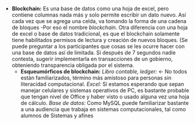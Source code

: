 - **Blockchain:** Es una base de datos como una hoja de excel, pero contiene columnas nada más y solo permite escribir un dato nuevo.
Así cada vez que se agrega una celda, va tomando la forma de una cadena de bloques -Por eso el nombre *blockchain*.
Otra diferencia con una hoja de excel o base de datos tradicional, es que el blockchain solamente tiene habilitados permisos de lectura y creación de nuevos bloques.
(Se puede preguntar a los participantes que cosas se les ocurre hacer con una base de datos así de limitada. Sí después de 7 segundos nadie contesta, sugerir implementarla en transacciones de un gobierno, obteniendo transparencia obligada por el sistema.
  - **Esqueumórficos de blockchain:** 
*Libro contable, ledger:* <- No todos están familiarizados, término más amistoso para personas sin literacidad computacional.
*Excel:* Sí estamos esperando que sepan manejar celulares y sistemas operativos de PC, es bastante probable que tengan nivel de Office y haber visto o usado alguna vez una hoja de cálculo.
*Base de datos:* Como MySQL puede familiarizar bastante a una audiencia que trabaja en sistemas computacionales, tal como alumnos de Sistemas y afines
